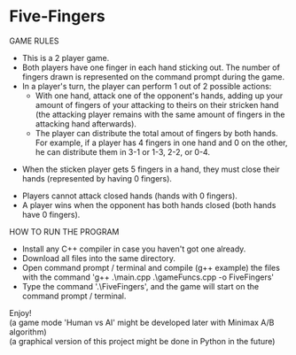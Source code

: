 # Five-Fingers
  
GAME RULES
- This is a 2 player game.
- Both players have one finger in each hand sticking out. The number of fingers drawn is represented on the command prompt during the game.
- In a player's turn, the player can perform 1 out of 2 possible actions:
  - With one hand, attack one of the opponent's hands, adding up your amount of fingers of your attacking to theirs on their stricken hand (the attacking player remains with the same amount of fingers in the attacking hand afterwards).
  - The player can distribute the total amout of fingers by both hands. For example, if a player has 4 fingers in one hand and 0 on the other, he can distribute them in 3-1 or 1-3, 2-2, or 0-4.
* When the sticken player gets 5 fingers in a hand, they must close their hands (represented by having 0 fingers).
- Players cannot attack closed hands (hands with 0 fingers).
- A player wins when the opponent has both hands closed (both hands have 0 fingers).
  
HOW TO RUN THE PROGRAM
- Install any C++ compiler in case you haven't got one already.
- Download all files into the same directory.
- Open command prompt / terminal and compile (g++ example) the files with the command 'g++ .\main.cpp .\gameFuncs.cpp -o FiveFingers'
- Type the command '.\FiveFingers', and the game will start on the command prompt / terminal.
  
Enjoy!  
(a game mode 'Human vs AI' might be developed later with Minimax A/B algorithm)  
(a graphical version of this project might be done in Python in the future)
